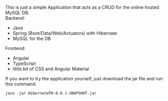 This is just a simple Application that acts as a CRUD for the online hosted MySQL DB.
<br>
Backend:
- Java
- Spring (Boot/Data/Web/Actuators) with Hibernate
- MySQL for the DB <br>

Frontend:
- Angular
- TypeScript
- little bit of CSS and Angular Material <br>

If you want to try the application yourself, just download the jar file and run this command:
```
java -jar HibernatePR-0.0.1-SNAPSHOT.jar
```
